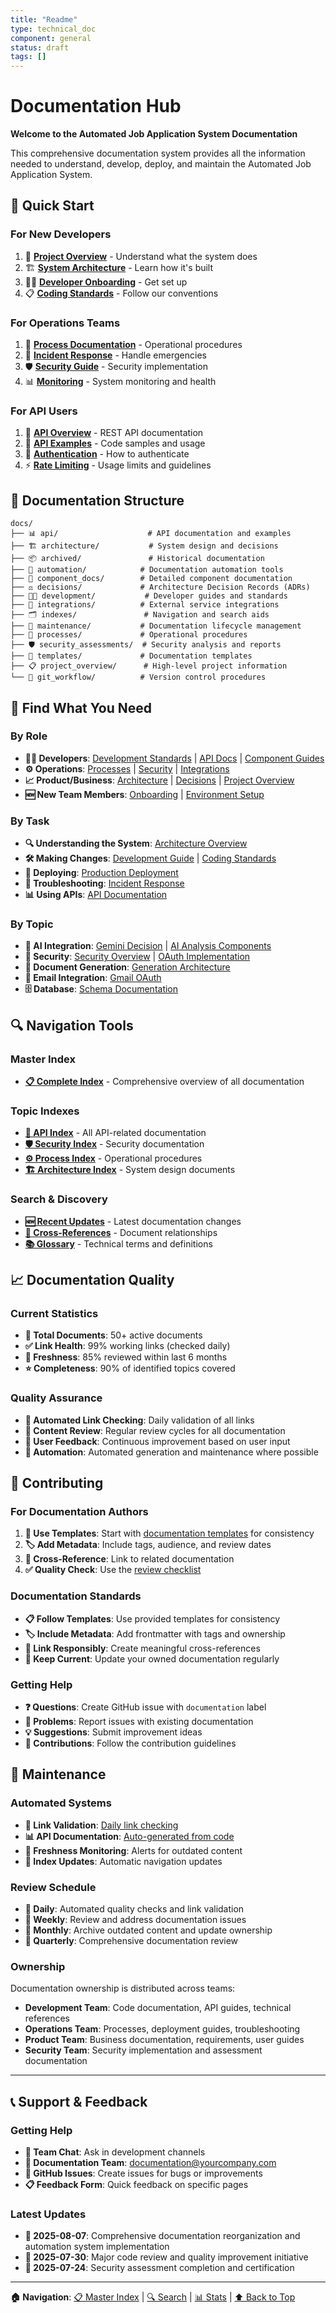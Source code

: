 ```yaml
---
title: "Readme"
type: technical_doc
component: general
status: draft
tags: []
---
```


# Documentation Hub

**Welcome to the Automated Job Application System Documentation**

This comprehensive documentation system provides all the information needed to understand, develop, deploy, and maintain the Automated Job Application System.

## 🚀 Quick Start

### For New Developers
1. 📖 **[Project Overview](project_overview/README.md)** - Understand what the system does
2. 🏗️ **[System Architecture](architecture/PROJECT_ARCHITECTURE.md)** - Learn how it's built
3. 👩‍💻 **[Developer Onboarding](processes/onboarding/developer_onboarding.md)** - Get set up
4. 📋 **[Coding Standards](development/standards/CODING_STANDARDS.md)** - Follow our conventions

### For Operations Teams
1. 🔧 **[Process Documentation](processes/README.md)** - Operational procedures
2. 🚨 **[Incident Response](processes/incident_response/incident_response_plan.md)** - Handle emergencies
3. 🛡️ **[Security Guide](component_docs/security/security_overview.md)** - Security implementation
4. 📊 **[Monitoring](integrations/README.md)** - System monitoring and health

### For API Users
1. 🔌 **[API Overview](api/README.md)** - REST API documentation
2. 📝 **[API Examples](api/examples/)** - Code samples and usage
3. 🔐 **[Authentication](decisions/004-authentication-strategy.md)** - How to authenticate
4. ⚡ **[Rate Limiting](api/README.md#rate-limiting)** - Usage limits and guidelines

## 📁 Documentation Structure

```
docs/
├── 📊 api/                    # API documentation and examples
├── 🏗️ architecture/           # System design and decisions  
├── 📦 archived/               # Historical documentation
├── 🤖 automation/            # Documentation automation tools
├── 🧩 component_docs/        # Detailed component documentation
├── ⚖️ decisions/             # Architecture Decision Records (ADRs)
├── 👩‍💻 development/           # Developer guides and standards
├── 🔌 integrations/          # External service integrations
├── 🗂️ indexes/               # Navigation and search aids
├── 🔧 maintenance/           # Documentation lifecycle management
├── 🔄 processes/             # Operational procedures
├── 🛡️ security_assessments/  # Security analysis and reports
├── 📝 templates/             # Documentation templates
├── 📋 project_overview/      # High-level project information
└── 🔗 git_workflow/          # Version control procedures
```

## 🎯 Find What You Need

### By Role
- **🧑‍💻 Developers**: [Development Standards](development/standards/) | [API Docs](api/) | [Component Guides](component_docs/)
- **⚙️ Operations**: [Processes](processes/) | [Security](security_assessments/) | [Integrations](integrations/)
- **📈 Product/Business**: [Architecture](architecture/) | [Decisions](decisions/) | [Project Overview](project_overview/)
- **🆕 New Team Members**: [Onboarding](processes/onboarding/) | [Environment Setup](processes/onboarding/environment_setup.md)

### By Task
- **🔍 Understanding the System**: [Architecture Overview](architecture/PROJECT_ARCHITECTURE.md)
- **🛠️ Making Changes**: [Development Guide](development/DEVELOPMENT_GUIDE.md) | [Coding Standards](development/standards/CODING_STANDARDS.md)
- **🚀 Deploying**: [Production Deployment](processes/deployment/production_deployment.md)
- **🔧 Troubleshooting**: [Incident Response](processes/incident_response/incident_response_plan.md)
- **📊 Using APIs**: [API Documentation](api/README.md)

### By Topic
- **🤖 AI Integration**: [Gemini Decision](decisions/003-ai-integration-approach.md) | [AI Analysis Components](component_docs/)
- **🔐 Security**: [Security Overview](component_docs/security/security_overview.md) | [OAuth Implementation](decisions/004-authentication-strategy.md)
- **📄 Document Generation**: [Generation Architecture](component_docs/document_generation/document_generation_architecture.md)
- **📧 Email Integration**: [Gmail OAuth](component_docs/gmail_oauth_integration.md)
- **🗄️ Database**: [Schema Documentation](component_docs/database/database_schema.md)

## 🔍 Navigation Tools

### Master Index
- **[📋 Complete Index](indexes/master_index.md)** - Comprehensive overview of all documentation

### Topic Indexes
- **[🔌 API Index](indexes/api_index.md)** - All API-related documentation
- **[🛡️ Security Index](indexes/security_index.md)** - Security documentation
- **[⚙️ Process Index](indexes/process_index.md)** - Operational procedures
- **[🏗️ Architecture Index](indexes/architecture_index.md)** - System design documents

### Search & Discovery
- **[🆕 Recent Updates](indexes/recent_updates.md)** - Latest documentation changes
- **[🔗 Cross-References](indexes/cross_references.md)** - Document relationships
- **[📚 Glossary](indexes/glossary.md)** - Technical terms and definitions

## 📈 Documentation Quality

### Current Statistics
- **📄 Total Documents**: 50+ active documents
- **✅ Link Health**: 99% working links (checked daily)
- **📅 Freshness**: 85% reviewed within last 6 months
- **⭐ Completeness**: 90% of identified topics covered

### Quality Assurance
- **🔗 Automated Link Checking**: Daily validation of all links
- **📝 Content Review**: Regular review cycles for all documentation
- **🎯 User Feedback**: Continuous improvement based on user input
- **🔄 Automation**: Automated generation and maintenance where possible

## 🤝 Contributing

### For Documentation Authors
1. **📝 Use Templates**: Start with [documentation templates](templates/) for consistency
2. **🏷️ Add Metadata**: Include tags, audience, and review dates
3. **🔗 Cross-Reference**: Link to related documentation
4. **✅ Quality Check**: Use the [review checklist](templates/review_checklist.md)

### Documentation Standards
- **📋 Follow Templates**: Use provided templates for consistency
- **🏷️ Include Metadata**: Add frontmatter with tags and ownership
- **🔗 Link Responsibly**: Create meaningful cross-references
- **📅 Keep Current**: Update your owned documentation regularly

### Getting Help
- **❓ Questions**: Create GitHub issue with `documentation` label
- **🐛 Problems**: Report issues with existing documentation
- **💡 Suggestions**: Submit improvement ideas
- **🚀 Contributions**: Follow the contribution guidelines

## 🔧 Maintenance

### Automated Systems
- **🔗 Link Validation**: [Daily link checking](automation/scripts/link_checker.py)
- **📊 API Documentation**: [Auto-generated from code](automation/scripts/generate_api_docs.py)
- **📅 Freshness Monitoring**: Alerts for outdated content
- **🔄 Index Updates**: Automatic navigation updates

### Review Schedule
- **📅 Daily**: Automated quality checks and link validation
- **📅 Weekly**: Review and address documentation issues
- **📅 Monthly**: Archive outdated content and update ownership
- **📅 Quarterly**: Comprehensive documentation review

### Ownership
Documentation ownership is distributed across teams:
- **Development Team**: Code documentation, API guides, technical references
- **Operations Team**: Processes, deployment guides, troubleshooting
- **Product Team**: Business documentation, requirements, user guides
- **Security Team**: Security implementation and assessment documentation

---

## 📞 Support & Feedback

### Getting Help
- **💬 Team Chat**: Ask in development channels
- **📧 Documentation Team**: documentation@yourcompany.com
- **🎫 GitHub Issues**: Create issues for bugs or improvements
- **📋 Feedback Form**: Quick feedback on specific pages

### Latest Updates
- **📅 2025-08-07**: Comprehensive documentation reorganization and automation system implementation
- **📅 2025-07-30**: Major code review and quality improvement initiative
- **📅 2025-07-24**: Security assessment completion and certification

---

**🏠 Navigation**: [📋 Master Index](indexes/master_index.md) | [🔍 Search](indexes/topic_search.md) | [📊 Stats](indexes/doc_stats.md) | [⬆️ Back to Top](#documentation-hub)